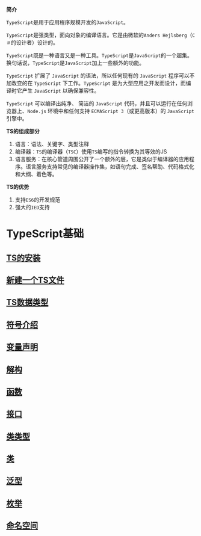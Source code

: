 **简介**

`TypeScript`是用于应用程序规模开发的`JavaScript`。

`TypeScript`是强类型，面向对象的编译语言。它是由微软的`Anders Hejlsberg`（`C＃`的设计者）设计的。

`TypeScript`既是一种语言又是一种工具。`TypeScript`是`JavaScript`的一个超集。换句话说，`TypeScript`是`JavaScript`加上一些额外的功能。

`TypeScript` 扩展了 `JavaScript` 的语法，所以任何现有的 `JavaScript` 程序可以不加改变的在 `TypeScript` 下工作。`TypeScript` 是为大型应用之开发而设计，而编译时它产生 `JavaScript` 以确保兼容性。

`TypeScript` 可以编译出纯净、 简洁的 `JavaScript` 代码，并且可以运行在任何浏览器上、`Node.js` 环境中和任何支持 `ECMAScript 3`（或更高版本）的 `JavaScript` 引擎中。

**TS的组成部分**

1. 语言：语法、关键字、类型注释
2. 编译器：`TS`的编译器（`TSC`）使用`TS`编写的指令转换为其等效的JS
3. 语言服务：在核心管道周围公开了一个额外的层，它是类似于编译器的应用程序。语言服务支持常见的编译器操作集，如语句完成、签名帮助、代码格式化和大纲、着色等。

**TS的优势**

1. 支持`ES6`的开发规范
2. 强大的`IED`支持

# TypeScript基础
## [TS的安装](./TS安装.md)
## [新建一个TS文件](./TS文件.md)
## [TS数据类型](./TS数据类型.md)
## [符号介绍](./符号介绍.md)
## [变量声明](./变量声明.md)
## [解构](./解构.md)
## [函数](./函数.md)
## [接口](./接口.md)
## [类类型](./类类型.md)
## [类](./类.md)
## [泛型](./泛型.md)
## [枚举](./枚举.md)
## [命名空间](./命名空间.md)
